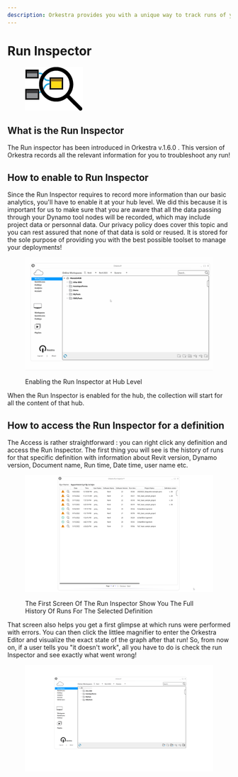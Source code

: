 ```yaml
---
description: Orkestra provides you with a unique way to track runs of your Dynamo tools!
---
```


# Run Inspector

<figure><img src="../.gitbook/assets/RunInspector.png" alt=""><figcaption></figcaption></figure>

## What is the Run Inspector

The Run inspector has been introduced in Orkestra v.1.6.0 . This version of Orkestra records all the relevant information for you to troubleshoot any run!&#x20;

## How to enable to Run Inspector

Since the Run Inspector requires to record more information than our basic analytics, you'll have to enable it at your hub level. We did this because it is important for us to make sure that you are aware that all the data passing through your Dynamo tool nodes will be recorded, which may include project data or personnal data. Our privacy policy does cover this topic and you can rest assured that none of that data is sold or reused. It is stored for the sole purpose of providing you with the best possible toolset to manage your deployments!

<figure><img src="../.gitbook/assets/EnableRunInspector_RNgif.gif" alt=""><figcaption><p>Enabling the Run Inspector at Hub Level </p></figcaption></figure>

When the Run Inspector is enabled for the hub, the collection will start for all the content of that hub.

## How to access the Run Inspector for a definition

The Access is rather straightforward : you can right click any definition and access the Run Inspector. The first thing you will see is the history of runs for that specific definition with information about Revit version, Dynamo version, Document name, Run time, Date time, user name etc.&#x20;

<figure><img src="../.gitbook/assets/image.png" alt=""><figcaption><p>The First Screen Of The Run Inspector Show You The Full History Of Runs For The Selected Definition</p></figcaption></figure>

That screen also helps you get a first glimpse at which runs were performed with errors. You can then click the littlee magnifier to enter the Orkestra Editor and visualize the exact state of the graph after that run! So, from now on, if a user tells you "it doesn't work", all you have to do is check the run Inspector and see exactly what went wrong!&#x20;

<figure><img src="../.gitbook/assets/RunInspector_RNgif.gif" alt=""><figcaption></figcaption></figure>

